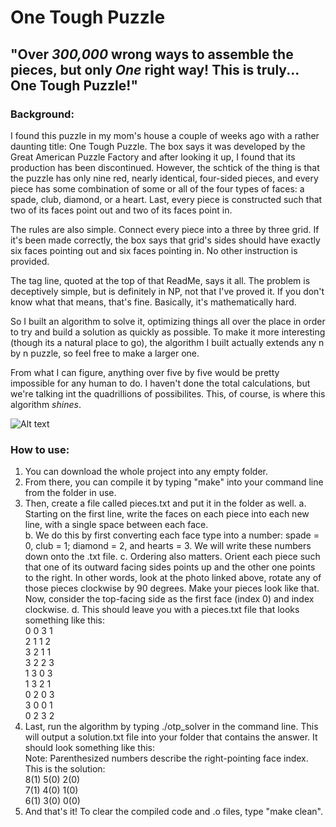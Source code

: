 # One Tough Puzzle

## "Over *300,000* wrong ways to assemble the pieces, but only *One* right way! This is truly... One Tough Puzzle!"

### Background:

I found this puzzle in my mom's house a couple of weeks ago with a rather 
daunting title: One Tough Puzzle. The box says it was developed by the Great
American Puzzle Factory and after looking it up, I found that its production 
has been discontinued. However, the schtick of the thing is that the puzzle has 
only nine red, nearly identical, four-sided pieces, and every piece has some 
combination of some or all of the four types of faces: a spade, club, diamond, 
or a heart. Last, every piece is constructed such that two of its faces point 
out and two of its faces point in.

The rules are also simple. Connect every piece into a three by three grid. If it's 
been made correctly, the box says that grid's sides should have exactly six faces 
pointing out and six faces pointing in. No other instruction is provided. 

The tag line, quoted at the top of that ReadMe, says it all. The problem is deceptively
simple, but is definitely in NP, not that I've proved it. If you don't know what that
means, that's fine. Basically, it's mathematically hard.

So I built an algorithm to solve it, optimizing things all over the place in order to
try and build a solution as quickly as possible. To make it more interesting (though 
its a natural place to go), the algorithm I built actually extends any n by n puzzle, 
so feel free to make a larger one.

From what I can figure, anything over five by five would be pretty impossible for any human
to do. I haven't done the total calculations, but we're talking int the quadrillions of 
possibilites. This, of course, is where this algorithm *shines*. 

![Alt text](https://camo.githubusercontent.com/39b05d8cdf9c3548d5866610e36c5b1b16e2175578f38acec873c78a689eabbe/68747470733a2f2f7261772e6769746875622e636f6d2f646f756764726f7065722f70757a7a6c652f617474656d70745f322f70757a7a6c652e706e67)

### How to use:

1. You can download the whole project into any empty folder. 
2. From there, you can compile it by typing "make" into your command line from the folder in use.
3. Then, create a file called pieces.txt and put it in the folder as well. 
    a. Starting on the first line, write the faces on each piece into each new line, with a single
       space between each face.  
    b. We do this by first converting each face type into a number: spade = 0, club = 1; diamond = 2,
       and hearts = 3. We will write these numbers down onto the .txt file.
    c. Ordering also matters. Orient each piece such that one of its outward facing sides points up
       and the other one points to the right. In other words, look at the photo linked above, rotate
       any of those pieces clockwise by 90 degrees. Make your pieces look like that. Now, consider the
       top-facing side as the first face (index 0) and index clockwise.
    d. This should leave you with a pieces.txt file that looks something like this:  
        0 0 3 1  
        2 1 1 2  
        3 2 1 1  
        3 2 2 3  
        1 3 0 3  
        1 3 2 1  
        0 2 0 3  
        3 0 0 1  
        0 2 3 2  
5. Last, run the algorithm by typing ./otp_solver in the command line. This will output a solution.txt
   file into your folder that contains the answer. It should look something like this:  
    Note: Parenthesized numbers describe the right-pointing face index.  
    This is the solution:  
    8(1) 5(0) 2(0)  
    7(1) 4(0) 1(0)  
    6(1) 3(0) 0(0)  
6. And that's it! To clear the compiled code and .o files, type "make clean". 
